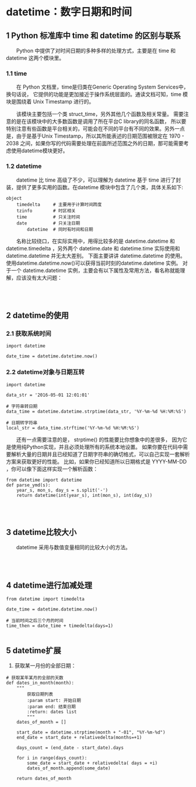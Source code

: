 # datetime：数字日期和时间

## 1 Python 标准库中 time 和 datetime 的区别与联系

&emsp;&emsp;Python 中提供了对时间日期的多种多样的处理方式，主要是在 time 和 datetime 这两个模块里。

### 1.1 time

&emsp;&emsp;在 Python 文档里，time是归类在Generic Operating System Services中，换句话说， 它提供的功能是更加接近于操作系统层面的。通读文档可知，time 模块是围绕着 Unix Timestamp 进行的。

&emsp;&emsp;该模块主要包括一个类 struct_time，另外其他几个函数及相关常量。 需要注意的是在该模块中的大多数函数是调用了所在平台C library的同名函数， 所以要特别注意有些函数是平台相关的，可能会在不同的平台有不同的效果。另外一点是，由于是基于Unix Timestamp，所以其所能表述的日期范围被限定在 1970 - 2038 之间，如果你写的代码需要处理在前面所述范围之外的日期，那可能需要考虑使用datetime模块更好。

### 1.2 datetime

&emsp;&emsp;datetime 比 time 高级了不少，可以理解为 datetime 基于 time 进行了封装，提供了更多实用的函数。在datetime 模块中包含了几个类，具体关系如下:

```
object
    timedelta     # 主要用于计算时间跨度
    tzinfo        # 时区相关
    time          # 只关注时间
    date          # 只关注日期
        datetime  # 同时有时间和日期
```

&emsp;&emsp;名称比较绕口，在实际实用中，用得比较多的是 datetime.datetime 和 datetime.timedelta ，另外两个 datetime.date 和 datetime.time 实际使用和 datetime.datetime 并无太大差别。 下面主要讲讲 datetime.datetime 的使用。使用datetime.datetime.now()可以获得当前时刻的datetime.datetime 实例。 对于一个 datetime.datetime 实例，主要会有以下属性及常用方法，看名称就能理解，应该没有太大问题：

<br>
<br>

## 2 datetime的使用

### 2.1 获取系统时间

```
import datetime

date_time = datetime.datetime.now()

```

### 2.2 datetime对象与日期互转
```
import datetime

data_str = '2016-05-01 12:01:01'

# 字符串转日期
data_time = datetime.datetime.strptime(data_str, '%Y-%m-%d %H:%M:%S')

# 日期转字符串
local_str = data_time.strftime('%Y-%m-%d %H:%M:%S')

```

&emsp;&emsp;还有一点需要注意的是， strptime() 的性能要比你想象中的差很多， 因为它是使用纯Python实现，并且必须处理所有的系统本地设置。 如果你要在代码中需要解析大量的日期并且已经知道了日期字符串的确切格式，可以自己实现一套解析方案来获取更好的性能。 比如，如果你已经知道所以日期格式是 YYYY-MM-DD ，你可以像下面这样实现一个解析函数：

```
from datetime import datetime
def parse_ymd(s):
    year_s, mon_s, day_s = s.split('-')
    return datetime(int(year_s), int(mon_s), int(day_s))
```


<br>
<br>

## 3 datetime比较大小

&emsp;&emsp;datetime 采用与数值变量相同的比较大小的方法。

<br>
<br>

## 4 datetime进行加减处理

```
from datetime import timedelta

date_time = datetime.datetime.now()

# 当前时间之后三个月的时间
time_then = date_time + timedelta(days=1)


```

## 5 datetime扩展

1. 获取某一月份的全部日期：

```
# 获取某年某月的全部的天数
def dates_in_month(month):
    """
        获取日期列表
        :param start: 开始日期
        :param end: 结束日期
        :return: dates list
        """
    dates_of_month = []

    start_date = datetime.strptime(month + "-01", "%Y-%m-%d")
    end_date = start_date + relativedelta(months=+1)

    days_count = (end_date - start_date).days

    for i in range(days_count):
        some_date = start_date + relativedelta( days = +i)
        dates_of_month.append(some_date)

    return dates_of_month

```